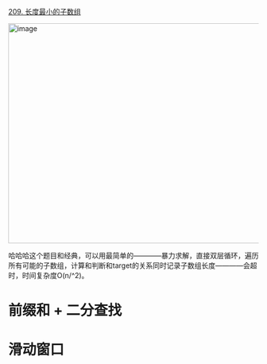[209. 长度最小的子数组](https://leetcode.cn/problems/minimum-size-subarray-sum/description/?envType=study-plan-v2&envId=top-interview-150)

<img width="907" height="443" alt="image" src="https://github.com/user-attachments/assets/dd505239-05c8-4a1b-9604-23cd59f1590c" />

哈哈哈这个题目和经典，可以用最简单的————暴力求解，直接双层循环，遍历所有可能的子数组，计算和判断和target的关系同时记录子数组长度————会超时，时间复杂度O(n/^2)。

# 前缀和 + 二分查找



# 滑动窗口


